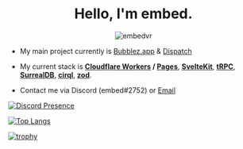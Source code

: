 
<h1 align="center">Hello, I'm embed.</h1>
<p align="center"> <img src="https://komarev.com/ghpvc/?username=embedvr" alt="embedvr" /> </p>

- My main project currently is [Bubblez.app](https://bubblez.app) & [Dispatch](https://dispatch.helium.email)

- My current stack is **[Cloudflare Workers](https://workers.cloudflare.com/) / [Pages](https://pages.cloudflare.com/)**, **[SvelteKit](https://kit.svelte.dev/)**, **[tRPC](https://trpc.io/)**, **[SurrealDB](https://surrealdb.com/)**, **[cirql](https://cirql.starlane.studio/)**, **[zod](https://zod.dev/)**.

- Contact me via Discord (embed#2752) or [Email](mailto:brydon@helium.email?subject=Send%20an%20email%20to%20embed!&body=Hello!%0A(continue%20here%20lol))

[![Discord Presence](https://lanyard.cnrad.dev/api/476641014841475084)](https://discord.com/users/476641014841475084)

[![Top Langs](https://github-readme-stats.vercel.app/api/top-langs/?username=embedvr)](https://github.com/anuraghazra/github-readme-stats)

[![trophy](https://github-profile-trophy.vercel.app/?username=embedvr&theme=onedark)](https://github.com/ryo-ma/github-profile-trophy)

